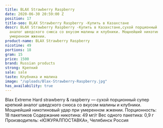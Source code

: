```yaml
---
title: BLAX Strawberry Raspberry
date: 2020-06-30 20:59:00 Z
position: 17
title-seo: BLAX Strawberry Raspberry -Купить в Казахстане
descr: BLAX Strawberry Raspberry -Купить в Казахстане,сухой порционный супер крепкий
  аналог шведского снюса со вкусом малины и клубники. Мощнейший никотиновый удар при
  умеренном жжении.
product-name: BLAX Strawberry Raspberry
nicotine: 49
portions: 18
gram: 15
price: 1500
brand: Russian products
strong: Крепкий
sale: sale
taste: Клубника и малина
image: "/uploads/Blax-Strawberry-Raspberry.jpg"
has_availability: true
---
```


Blax Extreme Hard strawberry & raspberry — сухой порционный супер крепкий аналог шведского снюса со вкусом малины и клубники. Мощнейший никотиновый удар при умеренном жжении.
Порционность: 18 пакетиков
Содержание никотина: 49 мг/г
Вес одного пакетика: 0,9 г
Производитель: «ЮЖУРАЛПОСТАВКА», Челябинск Россия
